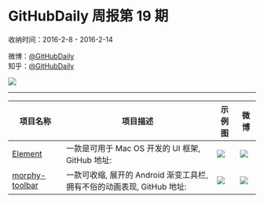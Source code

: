 # GitHubDaily 周报第 19 期

收纳时间：2016-2-8 - 2016-2-14

微博：[@GitHubDaily](https://weibo.com/GitHubDaily)    
知乎：[@GitHubDaily](https://www.zhihu.com/people/githubdaily)

![](https://raw.githubusercontent.com/GitHubDaily/GitHubDaily/master/assets/weixin.png)

---

项目名称 | 项目描述 | 示例图 | 微博
--- | --- | --- | ---
[Element](status.github_url) | 一款是可用于 Mac OS 开发的 UI 框架, GitHub 地址: | ![](http://ww3.sinaimg.cn/large/006fiYtfjw1f0t6k8rtlfg30rs0kb7n5.gif) | [![](https://raw.githubusercontent.com/GitHubDaily/GitHubDaily/master/assets/sina_logo.png)](https://weibo.com/5722964389/DhetVznpU)
[morphy-toolbar](status.github_url) | 一款可收缩, 展开的 Android 渐变工具栏, 拥有不俗的动画表现, GitHub 地址: | ![](http://ww2.sinaimg.cn/large/006fiYtfjw1f0t68pfksyg30go08cnbb.gif) | [![](https://raw.githubusercontent.com/GitHubDaily/GitHubDaily/master/assets/sina_logo.png)](https://weibo.com/5722964389/Dh3r3la9M)

